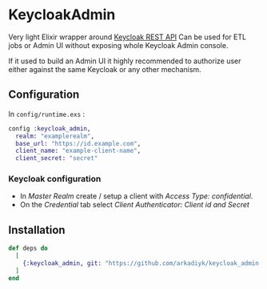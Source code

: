 # KeycloakAdmin

Very light Elixir wrapper around [Keycloak REST API](https://www.keycloak.org/docs-api/14.0/rest-api/index.html)
Can be used for ETL jobs or Admin UI without exposing whole Keycloak Admin console.

If it used to build an Admin UI it highly recommended to authorize user either against the same Keycloak or any other mechanism.

## Configuration

In `config/runtime.exs` :

```elixir
config :keycloak_admin,
  realm: "examplerealm",
  base_url: "https://id.example.com",
  client_name: "example-client-name",
  client_secret: "secret"
```

### Keycloak configuration
- In *Master Realm* create / setup a client with *Access Type: confidential*. 
- On the *Credential* tab select *Client Authenticator: Client id and Secret*  

## Installation

```elixir
def deps do
  [
    {:keycloak_admin, git: "https://github.com/arkadiyk/keycloak_admin.git", tag: "0.0.1"}
  ]
end
```
